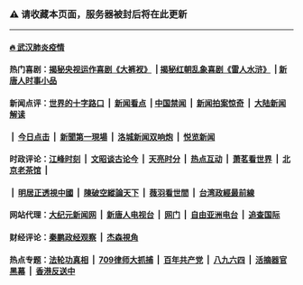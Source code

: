 ### ⚠️ 请收藏本页面，服务器被封后将在此更新

---

#### [🔥 武汉肺炎疫情](http://178.128.129.63:10000/videos/corona/)

#### 热门喜剧：[揭秘央视运作喜剧《大裤衩》](http://178.128.129.63:10000/videos/res/big-shorts/) &nbsp;|&nbsp;[揭秘红朝乱象喜剧《雷人水浒》](http://178.128.129.63:10000/videos/res/OutlawsOfMarsh/) &nbsp;|&nbsp;[新唐人时事小品](http://178.128.129.63:10000/videos/res/comedy/)

#### 新闻点评：[世界的十字路口](http://178.128.129.63/tanghao/) &nbsp;|&nbsp; [新闻看点](http://178.128.129.63/news-insight/) &nbsp;|&nbsp;[中国禁闻](http://178.128.129.63/ntdtv-news/) &nbsp;|&nbsp; [新闻拍案惊奇](http://178.128.129.63/dayu/) &nbsp;|&nbsp; [大陆新闻解读](http://178.128.129.63/ntdtv-comedy/)
####   &nbsp;|&nbsp;  [今日点击](http://178.128.129.63/news-click/)  &nbsp;|&nbsp; [新聞第一現場](http://178.128.129.63/primary-scene/) &nbsp;|&nbsp; [洛城新闻双响炮](http://178.128.129.63/la-news/) &nbsp;|&nbsp; [悦览新闻](http://178.128.129.63/dingyue/)

#### 时政评论：[江峰时刻](http://178.128.129.63/today-in-history/) &nbsp;|&nbsp; [文昭谈古论今](http://178.128.129.63/wenzhao/) &nbsp;|&nbsp; [天亮时分](http://178.128.129.63/tianliang/) &nbsp;|&nbsp; [热点互动](http://178.128.129.63/ntdtv-rdhd/) &nbsp;|&nbsp; [萧茗看世界](http://178.128.129.63/simonegao/) &nbsp;|&nbsp; [北京老茶馆](http://178.128.129.63/teahouse/)  &nbsp;|&nbsp;  
####   &nbsp;|&nbsp;  [明居正透視中國](http://178.128.129.63/decoding-china/)  &nbsp;|&nbsp; [陳破空縱論天下](http://178.128.129.63/pokong/)  &nbsp;|&nbsp; [薇羽看世間](http://178.128.129.63/weiyu/)  &nbsp;|&nbsp; [台湾政經最前線](http://178.128.129.63/taiwan/)   

#### 网站代理：[大纪元新闻网](http://178.128.129.63:10080/gb/) &nbsp;|&nbsp; [新唐人电视台](http://178.128.129.63:8808/gb/) &nbsp;|&nbsp; [网门](http://178.128.129.63:11000/) &nbsp;|&nbsp; [自由亚洲电台](http://178.128.129.63:9800/mandarin/) &nbsp;|&nbsp; [追查国际](http://178.128.129.63:10010/)

#### 财经评论：[秦鹏政经观察](http://178.128.129.63/qinpeng/) &nbsp;|&nbsp; [杰森視角 ](http://178.128.129.63/jason/)

#### 热点专题：[法轮功真相](http://178.128.129.63:10000/videos/truth.html) &nbsp;|&nbsp; [709律师大抓捕](http://178.128.129.63:10000/videos/709/) &nbsp;|&nbsp; [百年共产党](http://178.128.129.63:10000/videos/ccp.html) &nbsp;|&nbsp; [八九六四](http://178.128.129.63:10000/videos/88/)  &nbsp;|&nbsp; [活摘器官黑幕](http://178.128.129.63:10000/videos/res/Organs/)  &nbsp;|&nbsp; [香港反送中](http://178.128.129.63:10000/videos/res/hk/) 

<img src='http://gfw-breaker.win/link5.md' width='0px' height='0px'/>
